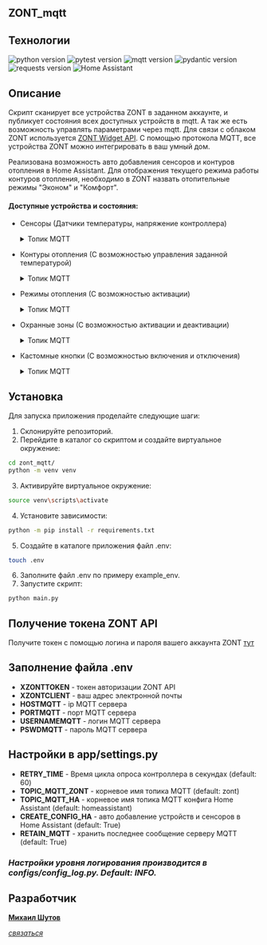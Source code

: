## ZONT_mqtt

## **Технологии**
![python version](https://img.shields.io/badge/Python-3.11-yellowgreen?style=plastic&logo=python)
![pytest version](https://img.shields.io/badge/unitest--yellowgreen?style=plastic&logo=pytest)
![mqtt version](https://img.shields.io/badge/mqtt-1.6-yellowgreen?style=plastic&logo=mqtt)
![pydantic version](https://img.shields.io/badge/pydantic-1.10-yellowgreen?style=plastic&logo=fastapi)
![requests version](https://img.shields.io/badge/requests-2.28-yellowgreen?style=plastic)
![Home Assistant](https://img.shields.io/badge/HomeAssistant-mqtt-yellowgreen?style=plastic&logo=homeassistant)

## Описание
Скрипт сканирует все устройства ZONT в заданном аккаунте, и публикует состояния всех доступных устройств в mqtt. 
А так же есть возможность управлять параметрами через mqtt.
Для связи с облаком ZONT используется [ZONT Widget API](https://lk.zont-online.ru/widget-api/v2).
С помощью протокола MQTT, все устройства ZONT можно интегрировать в ваш умный дом.

Реализована возможность авто добавления сенсоров и контуров отопления в Home Assistant.
Для отображения текущего режима работы контуров отопления, необходимо в ZONT назвать 
отопительные режимы "Эконом" и "Комфорт".

#### Доступные устройства и состояния:
* Сенсоры (Датчики температуры, напряжение контроллера)
    <details>
    <summary>Топик MQTT</summary>
            
       состояния: zont/123456/sensors/1111
            
    </details>
* Контуры отопления (С возможностью управления заданной температурой)
    <details>
    <summary>Топик MQTT</summary>
     
       состояния: zont/123456/heating_circ/2222
       управление: zont/123456/heating_circ/2222/set
       payload: 24.3
     
    </details>
* Режимы отопления (С возможностью активации)
    <details>
    <summary>Топик MQTT</summary>
     
       состояния: zont/123456/heating_mode/3333
       управление: zont/123456/heating_mode/3333/set
       payload: activate
     
    </details>
* Охранные зоны (С возможностью активации и деактивации)
    <details>
    <summary>Топик MQTT</summary>
     
       состояния: zont/123456/guard_zones/4444
       управление: zont/123456/guard_zones/4444/set
       payload: on или off
     
    </details>
* Кастомные кнопки (С возможностью включения и отключения)
    <details>
    <summary>Топик MQTT</summary>
     
       состояния: zont/123456/custom_controls/5555
       управление: zont/123456/custom_controls/5555/set
       payload: on или off
     
    </details>

## Установка
Для запуска приложения проделайте следующие шаги:
1. Склонируйте репозиторий.
2. Перейдите в каталог со скриптом и создайте виртуальное окружение:
```bash
cd zont_mqtt/
python -m venv venv
```
3. Активируйте виртуальное окружение:
```bash
source venv\scripts\activate
```
4. Установите зависимости:
```bash
python -m pip install -r requirements.txt
```
5. Создайте в каталоге приложения файл .env:
```bash
touch .env
```
6. Заполните файл .env по примеру example_env.
7. Запустите скрипт:
```bash
python main.py
```

## Получение токена ZONT API
Получите токен с помощью логина и пароля вашего аккаунта ZONT [тут](https://lk.zont-online.ru/widget-api/v2)

## Заполнение файла .env
+ **XZONTTOKEN** - токен авторизации ZONT API
+ **XZONTCLIENT** - ваш адрес электронной почты
+ **HOSTMQTT** - ip MQTT сервера
+ **PORTMQTT** - порт MQTT сервера
+ **USERNAMEMQTT** - логин MQTT сервера
+ **PSWDMQTT** - пароль MQTT сервера

## Настройки в app/settings.py
+ **RETRY_TIME** - Время цикла опроса контроллера в секундах (default: 60)
+ **TOPIC_MQTT_ZONT** - корневое имя топика MQTT (default: zont)
+ **TOPIC_MQTT_HA** -  корневое имя топика MQTT конфига Home Assistant (default: homeassistant)
+ **CREATE_CONFIG_HA** - авто добавление устройств и сенсоров в Home Assistant (default: True)
+ **RETAIN_MQTT** - хранить последнее сообщение серверу MQTT (default: True)


### *Настройки уровня логирования производится в configs/config_log.py. Default: INFO.*

## Разработчик
**[Михаил Шутов](https://github.com/mihvs)**

*[связаться](https://t.me/MihVS)*